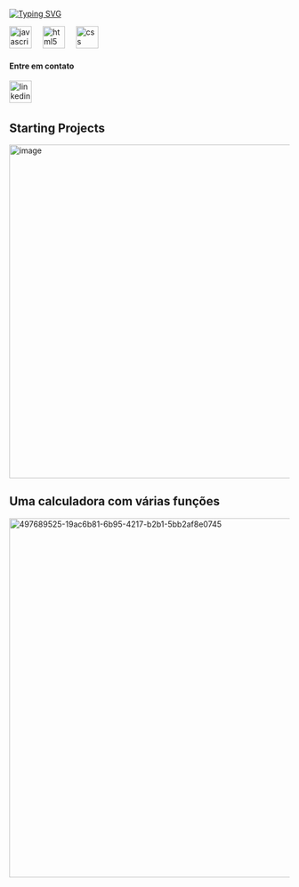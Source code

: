 <a href="https://git.io/typing-svg"><img src="https://readme-typing-svg.herokuapp.com?font=Time+news+romen&weight=600&size=34&pause=1000&color=1F6B8D&width=435&lines=Eu+sou+Samuel;Desenvolvendor+Full-stack" alt="Typing SVG" /></a>

<div align="left">
  <img src="https://cdn.jsdelivr.net/gh/devicons/devicon/icons/javascript/javascript-original.svg" height="40" alt="javascript logo"  />
  <img width="12" />
  <img src="https://upload.wikimedia.org/wikipedia/commons/6/61/HTML5_logo_and_wordmark.svg" height="40" alt="html5"  />
  <img width="12" />
  <img src="https://upload.wikimedia.org/wikipedia/commons/d/d5/CSS3_logo_and_wordmark.svg" height="40" alt="css"  />
</div>

<div align="left">
  <h4>Entre em contato</h4>
  <a href="https://www.linkedin.com/in/sssilvaa/"><img src="https://upload.wikimedia.org/wikipedia/commons/a/aa/LinkedIn_2021.svg" height="40" alt="linkedin" /></a>
  <img width="12" />
</div>

<h2>Starting Projects</h2>
<img width="1327" height="600" alt="image" src="https://github.com/user-attachments/assets/870c7f7f-7696-4577-b587-96804175f83d" />
<h2>Uma calculadora com várias funções</h2>
<img width="1365" height="646" alt="497689525-19ac6b81-6b95-4217-b2b1-5bb2af8e0745" src="https://github.com/user-attachments/assets/8ca37c51-5d36-4485-8629-1423ac4b60a0" />



